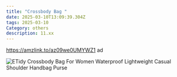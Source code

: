 ```yaml
---
title: "Crossbody Bag "
date: 2025-03-10T13:09:39.304Z
tags: 2025-03-10
Category: others
description: 11.xx
---
```

<!--StartFragment-->

https://amzlink.to/az09we0UMYWZ1 ad

<!--StartFragment-->

![ETidy Crossbody Bag For Women Waterproof Lightweight Casual Shoulder Handbag Purse](https://m.media-amazon.com/images/I/71PxOsv+8OL._AC_SY500_.jpg)

<!--EndFragment-->